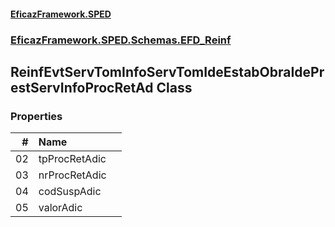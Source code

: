 #### [EficazFramework.SPED](EficazFrameworkSPED.md 'EficazFramework SPED')
### [EficazFramework.SPED.Schemas.EFD_Reinf](EficazFramework.SPED.Schemas.EFD_Reinf.md 'EficazFramework.SPED.Schemas.EFD_Reinf')

## ReinfEvtServTomInfoServTomIdeEstabObraIdePrestServInfoProcRetAd Class
### Properties

| # | Name | |
| ---: | :--- | :--- |
| 02 | tpProcRetAdic |  |
| 03 | nrProcRetAdic |  |
| 04 | codSuspAdic |  |
| 05 | valorAdic |  |
